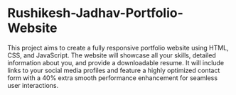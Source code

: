 # Rushikesh-Jadhav-Portfolio-Website
This project aims to create a fully responsive portfolio website using HTML, CSS, and JavaScript. The website will showcase all your skills, detailed information about you, and provide a downloadable resume. It will include links to your social media profiles and feature a highly optimized contact form with a 40% extra smooth performance enhancement for seamless user interactions.

